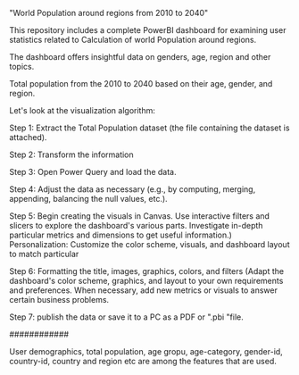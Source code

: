 "World Population around regions from 2010 to 2040"

This repository includes a complete PowerBI dashboard for examining user statistics related to Calculation of world Population around regions.

The dashboard offers insightful data on genders, age, region and other topics.

Total population from the 2010 to 2040 based on their age, gender, and region.

Let's look at the visualization algorithm:

Step 1: Extract the Total Population dataset (the file containing the dataset is attached).

Step 2: Transform the information

Step 3: Open Power Query and load the data.

Step 4: Adjust the data as necessary (e.g., by computing, merging, appending, balancing the null values, etc.).

Step 5: Begin creating the visuals in Canvas. Use interactive filters and slicers to explore the dashboard's various parts. Investigate in-depth particular metrics and dimensions to get useful information.) Personalization: Customize the color scheme, visuals, and dashboard layout to match particular

Step 6: Formatting the title, images, graphics, colors, and filters (Adapt the dashboard's color scheme, graphics, and layout to your own requirements and preferences. When necessary, add new metrics or visuals to answer certain business problems.

Step 7: publish the data or save it to a PC as a PDF or ".pbi "file.

############

User demographics, total population, age gropu, age-category, gender-id, country-id, country and region etc are among the features that are used.
